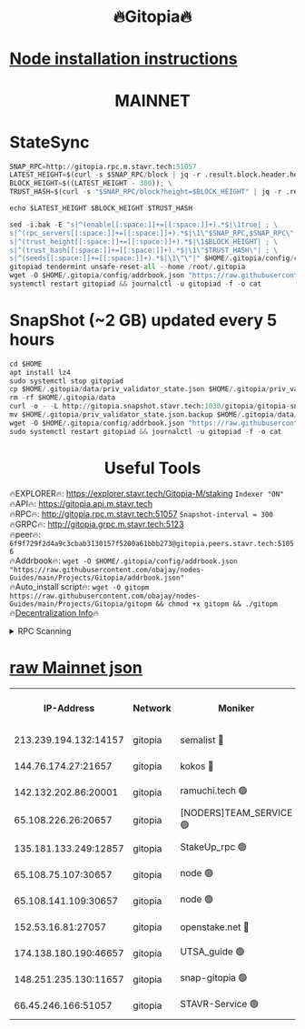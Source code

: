 <h1 align="center"> 🔥Gitopia🔥</h1>

[Node installation instructions](https://github.com/obajay/nodes-Guides/tree/main/Projects/Gitopia)
=

<h1 align="center"> MAINNET</h1>

# StateSync
```python
SNAP_RPC=http://gitopia.rpc.m.stavr.tech:51057
LATEST_HEIGHT=$(curl -s $SNAP_RPC/block | jq -r .result.block.header.height); \
BLOCK_HEIGHT=$((LATEST_HEIGHT - 300)); \
TRUST_HASH=$(curl -s "$SNAP_RPC/block?height=$BLOCK_HEIGHT" | jq -r .result.block_id.hash)

echo $LATEST_HEIGHT $BLOCK_HEIGHT $TRUST_HASH

sed -i.bak -E "s|^(enable[[:space:]]+=[[:space:]]+).*$|\1true| ; \
s|^(rpc_servers[[:space:]]+=[[:space:]]+).*$|\1\"$SNAP_RPC,$SNAP_RPC\"| ; \
s|^(trust_height[[:space:]]+=[[:space:]]+).*$|\1$BLOCK_HEIGHT| ; \
s|^(trust_hash[[:space:]]+=[[:space:]]+).*$|\1\"$TRUST_HASH\"| ; \
s|^(seeds[[:space:]]+=[[:space:]]+).*$|\1\"\"|" $HOME/.gitopia/config/config.toml
gitopiad tendermint unsafe-reset-all --home /root/.gitopia
wget -O $HOME/.gitopia/config/addrbook.json "https://raw.githubusercontent.com/obajay/nodes-Guides/main/Projects/Gitopia/addrbook.json"
systemctl restart gitopiad && journalctl -u gitopiad -f -o cat
```
# SnapShot (~2 GB) updated every 5 hours
```python
cd $HOME
apt install lz4
sudo systemctl stop gitopiad
cp $HOME/.gitopia/data/priv_validator_state.json $HOME/.gitopia/priv_validator_state.json.backup
rm -rf $HOME/.gitopia/data
curl -o - -L http://gitopia.snapshot.stavr.tech:1030/gitopia/gitopia-snap.tar.lz4 | lz4 -c -d - | tar -x -C $HOME/.gitopia --strip-components 2
mv $HOME/.gitopia/priv_validator_state.json.backup $HOME/.gitopia/data/priv_validator_state.json
wget -O $HOME/.gitopia/config/addrbook.json "https://raw.githubusercontent.com/obajay/nodes-Guides/main/Projects/Gitopia/addrbook.json"
sudo systemctl restart gitopiad && journalctl -u gitopiad -f -o cat
```
 <h1 align="center"> Useful Tools</h1>

🔥EXPLORER🔥:      https://explorer.stavr.tech/Gitopia-M/staking  `Indexer "ON"` \
🔥API🔥: 			 		 https://gitopia.api.m.stavr.tech \
🔥RPC🔥:           http://gitopia.rpc.m.stavr.tech:51057              `Snapshot-interval = 300` \
🔥GRPC🔥:          http://gitopia.grpc.m.stavr.tech:5123 \
🔥peer🔥:					 `6f9f729f2d4a9c3cbab3130157f5200a61bbb273@gitopia.peers.stavr.tech:51056` \
🔥Addrbook🔥:    ```wget -O $HOME/.gitopia/config/addrbook.json "https://raw.githubusercontent.com/obajay/nodes-Guides/main/Projects/Gitopia/addrbook.json"``` \
🔥Auto_install script🔥: ```wget -O gitopm https://raw.githubusercontent.com/obajay/nodes-Guides/main/Projects/Gitopia/gitopm && chmod +x gitopm && ./gitopm``` \
🔥[Decentralization Info](https://github.com/obajay/StateSync-snapshots/tree/main/Projects/Gitopia/Decentralization)🔥

<details>
<summary>RPC Scanning</summary>

<h2 align="center"> We scan nodes in real time every 4 hours. And we provide the final result of RPC endpoints.
We cannot influence the operation of these nodes in any way. </h2>


```python
If Voting Power is higher than 0 --> then the Node is a validator of the network and may be subject to attack and be a potential threat to the chain.
```
```python
We marked such validators with a red symbol
```

</details>

[raw Mainnet json](https://rpc-check.gitopm.stavr.tech/gitopm/rpc-gitopm-result.json)
=

<table><tr><th>IP-Address</th><th>Network</th><th>Moniker</th><th>Latest Block Height</th><th>Earliest Block Height</th><th>Catching Up</th><th>Tx Index</th><th>Voting Power</th><th>Scan Time</th></tr><tr><td>213.239.194.132:14157</td><td>gitopia</td><td>semalist 🔴</td><td>11785496</td><td>6071990</td><td>False</td><td>off</td><td>430765</td><td>2024-01-06T00:23:12.601657870UTC</td></tr><tr><td>144.76.174.27:21657</td><td>gitopia</td><td>kokos 🔴</td><td>11785504</td><td>6071990</td><td>False</td><td>off</td><td>936374</td><td>2024-01-06T00:23:26.703097387UTC</td></tr><tr><td>142.132.202.86:20001</td><td>gitopia</td><td>ramuchi.tech 🟢</td><td>11785502</td><td>6548337</td><td>False</td><td>on</td><td>0</td><td>2024-01-06T00:23:21.825223512UTC</td></tr><tr><td>65.108.226.26:20657</td><td>gitopia</td><td>[NODERS]TEAM_SERVICE 🟢</td><td>11785516</td><td>6846001</td><td>False</td><td>on</td><td>0</td><td>2024-01-06T00:23:43.769270166UTC</td></tr><tr><td>135.181.133.249:12857</td><td>gitopia</td><td>StakeUp_rpc 🟢</td><td>11785502</td><td>8010001</td><td>False</td><td>on</td><td>0</td><td>2024-01-06T00:23:22.290626347UTC</td></tr><tr><td>65.108.75.107:30657</td><td>gitopia</td><td>node 🟢</td><td>11785510</td><td>8802845</td><td>False</td><td>on</td><td>0</td><td>2024-01-06T00:23:35.196093435UTC</td></tr><tr><td>65.108.141.109:30657</td><td>gitopia</td><td>node 🟢</td><td>11785501</td><td>10145845</td><td>False</td><td>on</td><td>0</td><td>2024-01-06T00:23:21.211621370UTC</td></tr><tr><td>152.53.16.81:27057</td><td>gitopia</td><td>openstake.net 🔴</td><td>11785480</td><td>10455001</td><td>False</td><td>off</td><td>24687</td><td>2024-01-06T00:22:46.384528740UTC</td></tr><tr><td>174.138.180.190:46657</td><td>gitopia</td><td>UTSA_guide 🟢</td><td>11785486</td><td>11194706</td><td>False</td><td>on</td><td>0</td><td>2024-01-06T00:22:55.341500035UTC</td></tr><tr><td>148.251.235.130:11657</td><td>gitopia</td><td>snap-gitopia 🟢</td><td>11785501</td><td>11730001</td><td>False</td><td>on</td><td>0</td><td>2024-01-06T00:23:21.531549945UTC</td></tr><tr><td>66.45.246.166:51057</td><td>gitopia</td><td>STAVR-Service 🟢</td><td>11785491</td><td>11774001</td><td>False</td><td>on</td><td>0</td><td>2024-01-06T00:23:04.176264047UTC</td></tr></table>

